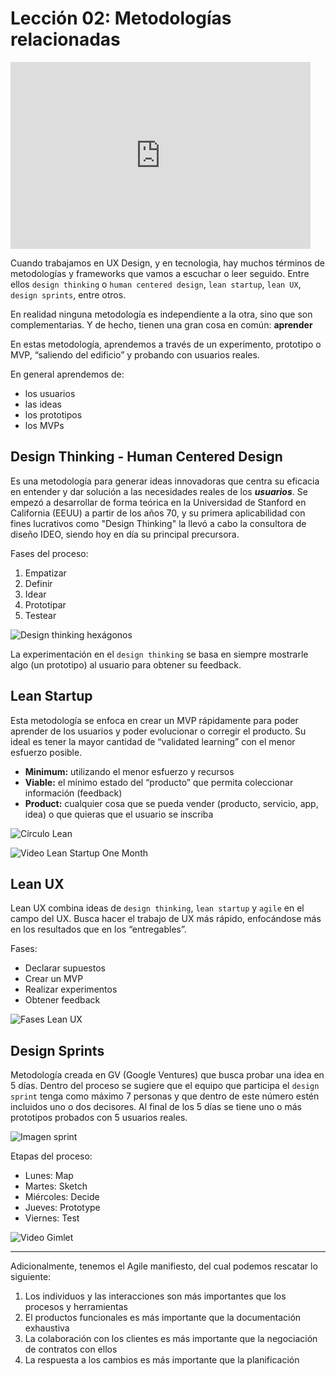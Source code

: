# Lección 02: Metodologías relacionadas

<iframe src="https://docs.google.com/presentation/d/e/2PACX-1vQNsMPxQxnhsxjrPBjz_9EKTuB_WPWZp-fsbtJfLSWSFxyX4rDSGVTBWau3cMlqgeZgdHiGWndoLEkm/embed?start=false&loop=true&delayms=3000" frameborder="0" width="480" height="299" allowfullscreen="true" mozallowfullscreen="true" webkitallowfullscreen="true"></iframe>

Cuando trabajamos en UX Design, y en tecnologia, hay muchos términos de metodologías y frameworks que vamos a escuchar o leer seguido. Entre ellos `design thinking` o `human centered design`, `lean startup`, `lean UX`, `design sprints`, entre otros. 

En realidad ninguna metodología es independiente a la otra, sino que son complementarias. Y de hecho, tienen una gran cosa en común: **aprender**

En estas metodología, aprendemos a través de un experimento, prototipo o MVP, “saliendo del edificio” y probando con usuarios reales.
En general aprendemos de:

* los usuarios
* las ideas
* los prototipos
* los MVPs


## Design Thinking - Human Centered Design

Es una metodología para generar ideas innovadoras que centra su eficacia en entender y dar solución a las necesidades reales de los **_usuarios_**. Se empezó a desarrollar de forma teórica en la Universidad de Stanford en California (EEUU) a partir de los años 70, y su primera aplicabilidad con fines lucrativos como "Design Thinking" la llevó a cabo la consultora de diseño IDEO, siendo hoy en día su principal precursora.

Fases del proceso:1. Empatizar
2.  Definir
3. Idear
4. Prototipar
5. Testear![Design thinking hexágonos]()
La experimentación en el `design thinking` se basa en siempre mostrarle algo (un prototipo) al usuario para obtener su feedback.

## Lean Startup

Esta metodología se enfoca en crear un MVP rápidamente para poder aprender de los usuarios y poder evolucionar o corregir el producto. Su ideal es tener la mayor cantidad de “validated learning” con el menor esfuerzo posible.
* **Minimum:** utilizando el menor esfuerzo y recursos
* **Viable:** el mínimo estado del “producto” que permita coleccionar información (feedback)
* **Product:** cualquier cosa que se pueda vender (producto, servicio, app, idea) o que quieras que el usuario se inscriba

![Círculo Lean]()

![Video Lean Startup One Month]()
## Lean UX

Lean UX combina ideas de `design thinking`, `lean startup` y `agile` en el campo del UX. Busca hacer el trabajo de UX más rápido, enfocándose más en los resultados que en los “entregables”.Fases:* Declarar supuestos
* Crear un MVP
* Realizar experimentos 
* Obtener feedback

![Fases Lean UX]()

## Design Sprints

Metodología creada en GV (Google Ventures) que busca probar una idea en 5 días. Dentro del proceso se sugiere que el equipo que participa el `design sprint` tenga como máximo 7 personas y que dentro de este número estén incluidos uno o dos decisores. Al final de los 5 días se tiene uno o más prototipos probados con 5 usuarios reales.

![Imagen sprint]()

Etapas del proceso:* Lunes: Map
* Martes: Sketch
* Miércoles: Decide
* Jueves: Prototype
* Viernes: Test

![Video Gimlet]()

***

Adicionalmente, tenemos el Agile manifiesto, del cual podemos rescatar lo siguiente: 

1. Los individuos y las interacciones son más importantes que los procesos y herramientas
2. El productos funcionales es más importante que la documentación exhaustiva
3. La colaboración con los clientes es más importante que la negociación de contratos con ellos
4. La respuesta a los cambios es más importante que la planificación